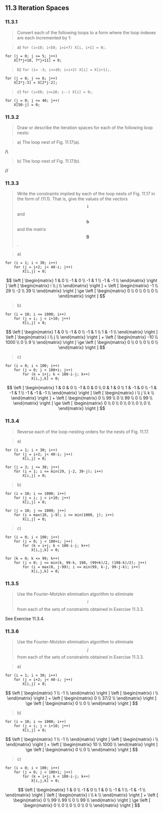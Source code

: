 ## 11.3 Iteration Spaces

### 11.3.1

> Convert each of the following loops to a form where the loop indexes are each incremented by 1:

> a) `for (i=10; i<50; i=i+7) X[i, i+1] = 0;`.

```
for (j = 0; j <= 5; j++)
    X[7*j+10, 7*j+11] = 0;
```

> b) `for (i= -3; i<=10; i=i+2) X[i] = X[i+1];`.

```
for (j = 0; j <= 6; j++)
    X[2*j-3] = X[2*j-2];
```

> c) `for (i=50; i>=10; i--) X[i] = 0;`.

```
for (j = 0; j <= 40; j++)
    X[50-j] = 0;
```

### 11.3.2

> Draw or describe the iteration spaces for each of the following loop nests:

> a) The loop nest of Fig. 11.17(a).

/\

> b) The loop nest of Fig. 11.17(b).

//

### 11.3.3

> Write the constraints implied by each of the loop nests of Fig. 11.17 in the form of (11.1). That is, give the values of the vectors $$\mathbf{i}$$ and $$\mathbf{b}$$ and the matrix $$\mathbf{B}$$.

> a)
```
for (i = 1; i < 30; i++)
    for (j = i+2; j< 40-i; j++)
        X[i,j] = 0;
```

$$
\left [
\begin{matrix}
 1 &  0 \\
-1 &  0 \\
-1 &  1 \\
-1 & -1 \\
\end{matrix}
\right ]
\left [
\begin{matrix}
i \\
j \\
\end{matrix}
\right ]
+
\left [
\begin{matrix}
-1 \\
29 \\
-2 \\
39 \\
\end{matrix}
\right ]
\ge
\left [
\begin{matrix}
0 \\
0 \\
0 \\
0 \\
\end{matrix}
\right ]
$$

> b)
```
for (i = 10; i <= 1000; i++)
    for (j = i; j < i+10; j++)
        X[i,j] = 0;
```

$$
\left [
\begin{matrix}
 1 &  0 \\
-1 &  0 \\
-1 &  1 \\
 1 & -1 \\
\end{matrix}
\right ]
\left [
\begin{matrix}
i \\
j \\
\end{matrix}
\right ]
+
\left [
\begin{matrix}
-10 \\
1000 \\
0 \\
9 \\
\end{matrix}
\right ]
\ge
\left [
\begin{matrix}
0 \\
0 \\
0 \\
0 \\
\end{matrix}
\right ]
$$


> c)
```
for (i = 0; i < 100; i++)
    for (j = 0; j < 100+i; j++)
        for (k = i+j; k < 100-i-j; k++)
            X[i,j,k] = 0;
```

$$
\left [
\begin{matrix}
 1 &  0 &  0 \\
-1 &  0 &  0 \\
 0 &  1 &  0 \\
 1 & -1 &  0 \\
-1 & -1 &  1 \\
-1 & -1 & -1 \\
\end{matrix}
\right ]
\left [
\begin{matrix}
i \\
j \\
k \\
\end{matrix}
\right ]
+
\left [
\begin{matrix}
0 \\
99 \\
0 \\
99 \\
0 \\
99 \\
\end{matrix}
\right ]
\ge
\left [
\begin{matrix}
0 \\
0 \\
0 \\
0 \\
0 \\
0 \\
\end{matrix}
\right ]
$$

### 11.3.4

> Reverse each of the loop-nesting orders for the nests of Fig. 11.17.

> a)
```
for (i = 1; i < 30; i++)
    for (j = i+2; j< 40-i; j++)
        X[i,j] = 0;
```

```
for (j = 3; j <= 38; j++)
    for (i = 1; i <= min(29, j-2, 39-j); i++)
        X[i,j] = 0;
```

> b)
```
for (i = 10; i <= 1000; i++)
    for (j = i; j < i+10; j++)
        X[i,j] = 0;
```

```
for (j = 10; j <= 1009; j++)
    for (i = max(10, j-9); i <= min(1000, j); i++)
        X[i,j] = 0;
```

> c)
```
for (i = 0; i < 100; i++)
    for (j = 0; j < 100+i; j++)
        for (k = i+j; k < 100-i-j; k++)
            X[i,j,k] = 0;
```

```
for (k = 0; k <= 99; k++)
    for (j = 0; j <= min(k, 99-k, 198, (99+k)/2, (198-k)/2); j++)
        for (i = max(0, j-99); i <= min(99, k-j, 99-j-k); i++)
            X[i,j,k] = 0;
```

### 11.3.5

> Use the Fourier-Motzkin elimination algorithm to eliminate $$i$$ from each of the sets of constraints obtained in Exercise 11.3.3.

See Exercise 11.3.4.

### 11.3.6

> Use the Fourier-Motzkin elimination algorithm to eliminate $$j$$ from each of the sets of constraints obtained in Exercise 11.3.3.

> a)
```
for (i = 1; i < 30; i++)
    for (j = i+2; j< 40-i; j++)
        X[i,j] = 0;
```

$$
\left [
\begin{matrix}
 1 \\
-1 \\
\end{matrix}
\right ]
\left [
\begin{matrix}
i \\
\end{matrix}
\right ]
+
\left [
\begin{matrix}
0 \\
37/2 \\
\end{matrix}
\right ]
\ge
\left [
\begin{matrix}
0 \\
0 \\
\end{matrix}
\right ]
$$

> b)
```
for (i = 10; i <= 1000; i++)
    for (j = i; j < i+10; j++)
        X[i,j] = 0;
```

$$
\left [
\begin{matrix}
 1 \\
-1 \\
\end{matrix}
\right ]
\left [
\begin{matrix}
i \\
\end{matrix}
\right ]
+
\left [
\begin{matrix}
10 \\
1000 \\
\end{matrix}
\right ]
\ge
\left [
\begin{matrix}
0 \\
0 \\
\end{matrix}
\right ]
$$

> c)
```
for (i = 0; i < 100; i++)
    for (j = 0; j < 100+i; j++)
        for (k = i+j; k < 100-i-j; k++)
            X[i,j,k] = 0;
```

$$
\left [
\begin{matrix}
 1 &  0 \\
-1 &  0 \\
 1 &  0 \\
-1 &  1 \\
-1 & -1 \\
\end{matrix}
\right ]
\left [
\begin{matrix}
i \\
k \\
\end{matrix}
\right ]
+
\left [
\begin{matrix}
0 \\
99 \\
99 \\
0 \\
99 \\
\end{matrix}
\right ]
\ge
\left [
\begin{matrix}
0 \\
0 \\
0 \\
0 \\
0 \\
\end{matrix}
\right ]
$$
